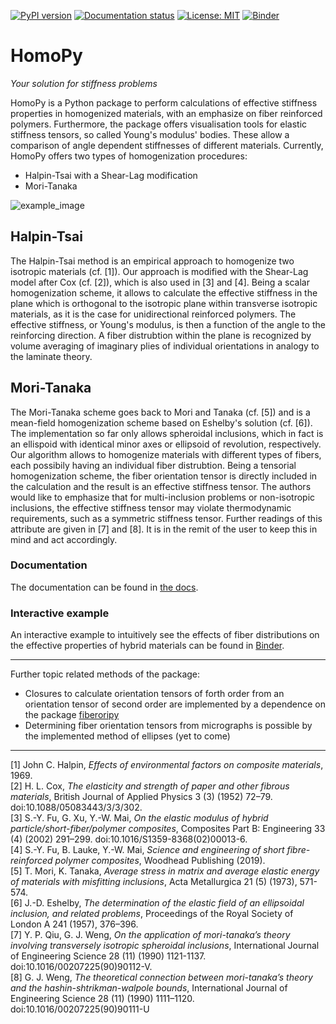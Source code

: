 [![PyPI version](https://badge.fury.io/py/homopy.svg)](https://badge.fury.io/py/homopy)
[![Documentation status](https://readthedocs.org/projects/homopy/badge/?version=latest)](https://homopy.readthedocs.io/en/latest/?badge=latest)
[![License: MIT](https://img.shields.io/badge/License-MIT-yellow.svg)](LICENSE)
[![Binder](https://mybinder.org/badge_logo.svg)](https://mybinder.org/v2/gh/Extraweich/homopy/main?labpath=%2Fexamples%2FHybrid.ipynb)

# HomoPy
*Your solution for stiffness problems*

HomoPy is a Python package to perform calculations of effective stiffness properties in homogenized materials, with an emphasize on fiber reinforced polymers. Furthermore, the package offers visualisation tools for elastic stiffness tensors, so called Young's modulus' bodies. These allow a comparison of angle dependent stiffnesses of different materials.
Currently, HomoPy offers two types of homogenization procedures:
- Halpin-Tsai with a Shear-Lag modification
- Mori-Tanaka

![example_image](https://github.com/Extraweich/homopy/blob/main/docs/images/MTvsHT.png?raw=true)

## Halpin-Tsai
The Halpin-Tsai method is an empirical approach to homogenize two isotropic materials (cf. [1]). Our approach is modified with the Shear-Lag model after Cox (cf. [2]), which is also used in [3] and [4]. Being a scalar homogenization scheme, it allows to calculate the effective stiffness in the plane which is orthogonal to the isotropic plane within transverse isotropic materials, as it is the case for unidirectional reinforced polymers. The effective stiffness, or Young's modulus, is then a function of the angle to the reinforcing direction. A fiber distrubtion within the plane is recognized by volume averaging of imaginary plies of individual orientations in analogy to the laminate theory.

## Mori-Tanaka
The Mori-Tanaka scheme goes back to Mori and Tanaka (cf. [5]) and is a mean-field homogenization scheme based on Eshelby's solution (cf. [6]). The implementation so far only allows spheroidal inclusions, which in fact is an ellispoid with identical minor axes or ellipsoid of revolution, respectively. Our algorithm allows to homogenize materials with different types of fibers, each possibily having an individual fiber distrubtion. Being a tensorial homogenization scheme, the fiber orientation tensor is directly included in the calculation and the result is an effective stiffness tensor. The authors would like to emphasize that for multi-inclusion problems or non-isotropic inclusions, the effective stiffness tensor may violate thermodynamic requirements, such as a symmetric stiffness tensor. Further readings of this attribute are given in [7] and [8]. It is in the remit of the user to keep this in mind and act accordingly.

### Documentation

The documentation can be found in [the docs](https://homopy.readthedocs.io/en/latest/index.html).

### Interactive example

An interactive example to intuitively see the effects of fiber distributions on the effective properties of hybrid materials can be found in [Binder](https://mybinder.org/v2/gh/Extraweich/homopy/main?labpath=%2Fexamples%2FHybrid.ipynb).

***
Further topic related methods of the package:
- Closures to calculate orientation tensors of forth order from an orientation tensor of second order are implemented by a dependence on the package [fiberoripy](https://github.com/nilsmeyerkit/fiberoripy)
- Determining fiber orientation tensors from micrographs is possible by the implemented method of ellipses (yet to come)

***
[1] John C. Halpin, *Effects of environmental factors on composite materials*, 1969. \
[2] H. L. Cox, *The elasticity and strength of paper and other fibrous materials*, British Journal of Applied Physics 3 (3) (1952) 72–79. doi:10.1088/05083443/3/3/302. \
[3] S.-Y. Fu, G. Xu, Y.-W. Mai, *On the elastic modulus of hybrid particle/short-fiber/polymer composites*, Composites Part B: Engineering 33 (4) (2002) 291–299. doi:10.1016/S1359-8368(02)00013-6. \
[4] S.-Y. Fu, B. Lauke, Y.-W. Mai, *Science and engineering of short fibre-reinforced polymer composites*, Woodhead Publishing (2019). \
[5] T. Mori, K. Tanaka, *Average stress in matrix and average elastic energy of materials with misfitting inclusions*, Acta Metallurgica 21 (5) (1973), 571-574. \
[6] J.-D. Eshelby, *The determination of the elastic field of an ellipsoidal inclusion, and related problems*, Proceedings of the Royal Society of London A 241 (1957), 376–396. \
[7] Y. P. Qiu, G. J. Weng, *On the application of mori-tanaka’s theory involving transversely isotropic spheroidal inclusions*, International Journal of Engineering Science 28 (11) (1990) 1121-1137. doi:10.1016/00207225(90)90112-V. \
[8] G. J. Weng, *The theoretical connection between mori-tanaka’s theory and the hashin-shtrikman-walpole bounds*, International Journal of Engineering Science 28 (11) (1990) 1111–1120. doi:10.1016/00207225(90)90111-U
